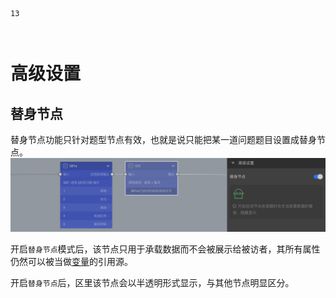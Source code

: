 ```index
13
```
```tag

```
```summary

```
# 高级设置

## 替身节点
替身节点功能只针对题型节点有效，也就是说只能把某一道问题题目设置成替身节点。
<img src='../../assets/snapshots/node-setting/advance.png'>

开启`替身节点`模式后，该节点只用于承载数据而不会被展示给被访者，其所有属性仍然可以被当做[变量](../variable/concept.md)的引用源。

开启`替身节点`后，区里该节点会以半透明形式显示，与其他节点明显区分。

